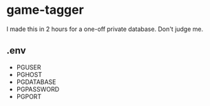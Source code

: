# game-tagger

I made this in 2 hours for a one-off private database. Don't judge me.

## .env

- PGUSER
- PGHOST
- PGDATABASE
- PGPASSWORD
- PGPORT
